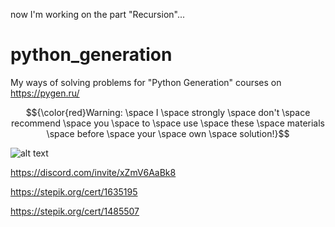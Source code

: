 now I'm working on the part "Recursion"...


# python_generation
My ways of solving problems for "Python Generation" courses on https://pygen.ru/

$${\color{red}Warning:  \space I  \space strongly  \space don't  \space recommend  \space you  \space to  \space use  \space these  \space materials  \space before  \space your  \space own  \space solution!}$$

![alt text](http://i.redd.it/a518zgm0vt461.jpg)

https://discord.com/invite/xZmV6AaBk8

https://stepik.org/cert/1635195

https://stepik.org/cert/1485507
